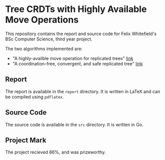 # Tree CRDTs with Highly Available Move Operations

This repository contains the report and source code for Felix Whitefield's BSc Computer Science, third year project.

The two algorithms implemented are:

* "A highly-availble move operation for replicated trees" [link](https://martin.kleppmann.com/papers/move-op.pdf)
* "A coordination-free, convergent, and safe replicated tree" [link](https://arxiv.org/pdf/2103.04828.pdf)


## Report 

The report is available in the `report` directory. It is written in LaTeX and can be compiled using `pdflatex`.

## Source Code

The source code is available in the `src` directory. It is written in Go.

## Project Mark

The project recieved 86%, and was prizeworthy.
